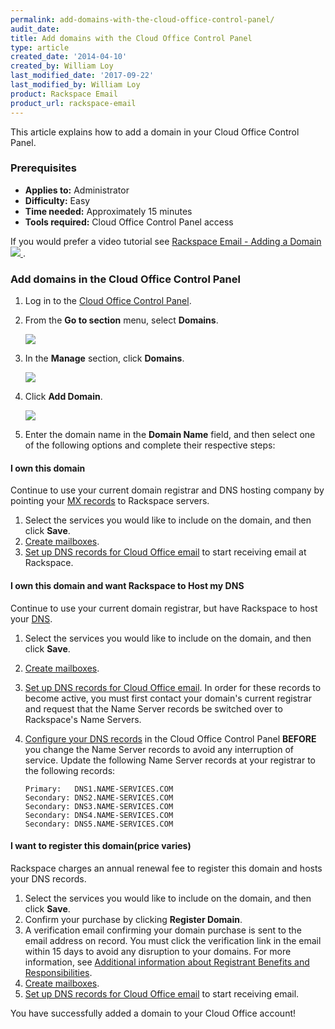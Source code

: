 ```yaml
---
permalink: add-domains-with-the-cloud-office-control-panel/
audit_date:
title: Add domains with the Cloud Office Control Panel
type: article
created_date: '2014-04-10'
created_by: William Loy
last_modified_date: '2017-09-22'
last_modified_by: William Loy
product: Rackspace Email
product_url: rackspace-email
---
```


This article explains how to add a domain in your Cloud Office Control Panel.

### Prerequisites

- **Applies to:** Administrator
- **Difficulty:** Easy
- **Time needed:** Approximately 15 minutes
- **Tools required:**  Cloud Office Control Panel access

If you would prefer a video tutorial see [Rackspace Email - Adding a Domain <img src="{% asset_path rackspace-email/add-domains-with-the-cloud-office-control-panel/add_domain_thumb.png %}" /> ](https://emailhelp.rackspace.com/l/adding-a-domain-in-cp).

### Add domains in the Cloud Office Control Panel

1. Log in to the [Cloud Office Control Panel](https://cp.rackspace.com).

2.  From the **Go to section** menu, select **Domains**.

    <img src="{% asset_path rackspace-email/add-domains-with-the-cloud-office-control-panel/go_to_domains.png %}" />

3.  In the **Manage** section, click **Domains**.

    <img src="{% asset_path rackspace-email/add-domains-with-the-cloud-office-control-panel/manage_domains.png %}" />

4. Click **Add Domain**.

    <img src="{% asset_path rackspace-email/add-domains-with-the-cloud-office-control-panel/add_domain.png %}" />

5.  Enter the domain name in the **Domain Name** field, and then select one of the following options and complete their respective steps:

#### I own this domain

Continue to use your current domain registrar and DNS hosting company by pointing your [MX records](/how-to/dns-record-definitions) to Rackspace servers.

1. Select the services you would like to include on the domain, and then click **Save**.
2. [Create mailboxes](/how-to/add-rackspace-email-mailboxes).
3. [Set up DNS records for Cloud Office email](/how-to/set-up-dns-records-for-cloud-office-email) to start receiving email at Rackspace.

#### I own this domain and want Rackspace to Host my DNS

Continue to use your current domain registrar, but have Rackspace to host your [DNS](/how-to/set-up-dns-records-for-cloud-office-email).  

1. Select the services you would like to include on the domain, and then click **Save**.
2. [Create mailboxes](/how-to/add-rackspace-email-mailboxes).
3. [Set up DNS records for Cloud Office email](/how-to/set-up-dns-records-for-cloud-office-email). In order for these records to become active, you must first contact your domain's current registrar and request that the Name Server records be switched over to Rackspace's Name Servers.
4. [Configure your DNS records](/how-to/set-up-dns-records-for-cloud-office-email) in the Cloud Office Control Panel **BEFORE** you change the Name Server records to avoid any interruption of service. Update the following Name Server records at your registrar to the following records:

       Primary:   DNS1.NAME-SERVICES.COM
       Secondary: DNS2.NAME-SERVICES.COM
       Secondary: DNS3.NAME-SERVICES.COM
       Secondary: DNS4.NAME-SERVICES.COM
       Secondary: DNS5.NAME-SERVICES.COM

#### I want to register this domain(price varies)

Rackspace charges an annual renewal fee to register this domain and hosts your DNS records.

1. Select the services you would like to include on the domain, and then click **Save**.
2. Confirm your purchase by clicking **Register Domain**.
3. A verification email confirming your domain purchase is sent to the email address on record. You must click the verification link in the email within 15 days to avoid any disruption to your domains. For more information, see [Additional information about Registrant Benefits and Responsibilities](http://www.rackspace.com/information/legal/RAAInfo).
4. [Create mailboxes](/how-to/add-rackspace-email-mailboxes).
5. [Set up DNS records for Cloud Office email](/how-to/set-up-dns-records-for-cloud-office-email) to start receiving email.


You have successfully added a domain to your Cloud Office account!
